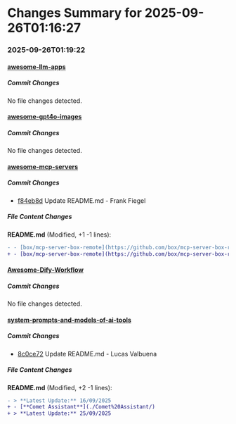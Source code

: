 # Changes Summary for 2025-09-26T01:16:27

### 2025-09-26T01:19:22

#### [awesome-llm-apps](https://github.com/Shubhamsaboo/awesome-llm-apps)

##### Commit Changes

No file changes detected.

#### [awesome-gpt4o-images](https://github.com/jamez-bondos/awesome-gpt4o-images)

##### Commit Changes

No file changes detected.

#### [awesome-mcp-servers](https://github.com/punkpeye/awesome-mcp-servers)

##### Commit Changes

- [f84eb8d](https://github.com/punkpeye/awesome-mcp-servers/commit/f84eb8d9ec5a1b9efe2572fd4757c1f0acdb6554) Update README.md - Frank Fiegel


##### File Content Changes

**README.md** (Modified, +1 -1 lines):

```diff
- - [box/mcp-server-box-remote](https://github.com/box/mcp-server-box-remote/) 🎖️ ☁️ - The Box MCP server allows third party AI agents to securely and seamlessly access Box content and use tools such as search, asking questions from files and folders, and data extraction. This hosted server complements the [local MCP server](https://github.com/box-community/mcp-server-box) which enables connections to desktop applications and systems running in your local environment.
+ - [box/mcp-server-box-remote](https://github.com/box/mcp-server-box-remote/) 🎖️ ☁️ - The Box MCP server allows third party AI agents to securely and seamlessly access Box content and use tools such as search, asking questions from files and folders, and data extraction.
```



#### [Awesome-Dify-Workflow](https://github.com/svcvit/Awesome-Dify-Workflow)

##### Commit Changes

No file changes detected.

#### [system-prompts-and-models-of-ai-tools](https://github.com/x1xhlol/system-prompts-and-models-of-ai-tools)

##### Commit Changes

- [8c0ce72](https://github.com/x1xhlol/system-prompts-and-models-of-ai-tools/commit/8c0ce729861bb1f196adfbaeaee5b7e8f4c5b553) Update README.md - Lucas Valbuena


##### File Content Changes

**README.md** (Modified, +2 -1 lines):

```diff
- > **Latest Update:** 16/09/2025
+ - [**Comet Assistant**](./Comet%20Assistant/)
+ > **Latest Update:** 25/09/2025
```

